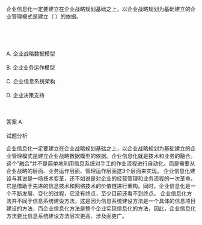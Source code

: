 <div class="detail lh2">企业信息化一定要建立在企业战略规划基础之上，以企业战略规划为基础建立的企业管理模式是建立（  ）的依据。 <p><br/></p><br/><br/>A. 企业战略数据模型<br/><br/>B. 企业业务运作模型<br/><br/>C. 企业信息系统架构<br/><br/>D. 企业决策支持<br/><br/><br/><br/>答案 A<br/><br/>试题分析<br/><p>企业信息化一定要建立在企业战略规划基础之上，以企业战略规划为基础建立的企业管理模式是建立企业战略数据模型的依据。企业信息化就是技术和业务的融合。这个”融合“并不是简单地利用信息系统对手工的作业流程进行自动化，而是需要从企业战略的层面、业务运作层面、管理运作层面这3个层面来实现。 企业信息化建设与其说是一场技术变革，还不如说是对企业的经营管理和业务流程的一次革命，它是借助于先进的信息技术和网络技术的价值链进行重构。同时，企业信息化是一个不断发展、变化的过程，它没有终点，至少目前还看不到终点。 企业信息化方法并不同于信息系统建设方法，这是因为信息系统建设方法是一个具体的信息项目建设的方法，而企业信息化方法是整个企业实现信息化的方法，因此，企业信息化方法要比信息系统建设方法层次更高、涉及面更广。</p><p><br/></p></div>